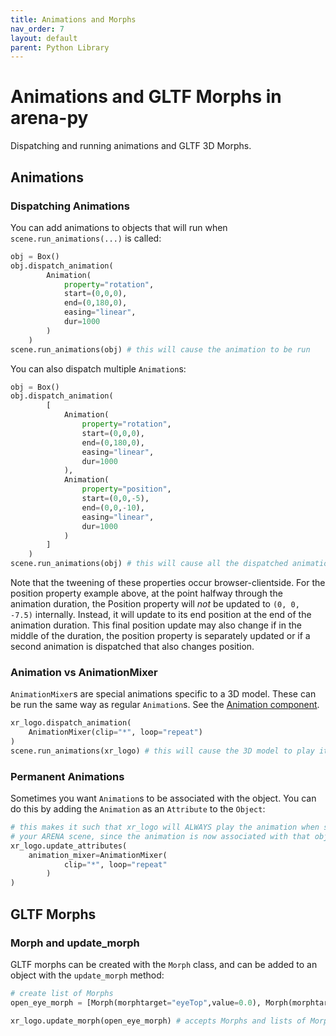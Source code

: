 ```yaml
---
title: Animations and Morphs
nav_order: 7
layout: default
parent: Python Library
---
```


# Animations and GLTF Morphs in arena-py

Dispatching and running animations and GLTF 3D Morphs.

##  Animations

### Dispatching Animations
You can add animations to objects that will run when `scene.run_animations(...)` is called:
```python
obj = Box()
obj.dispatch_animation(
        Animation(
            property="rotation",
            start=(0,0,0),
            end=(0,180,0),
            easing="linear",
            dur=1000
        )
    )
scene.run_animations(obj) # this will cause the animation to be run
```
You can also dispatch multiple `Animation`s:
```python
obj = Box()
obj.dispatch_animation(
        [
            Animation(
                property="rotation",
                start=(0,0,0),
                end=(0,180,0),
                easing="linear",
                dur=1000
            ),
            Animation(
                property="position",
                start=(0,0,-5),
                end=(0,0,-10),
                easing="linear",
                dur=1000
            )
        ]
    )
scene.run_animations(obj) # this will cause all the dispatched animations to be run.

```

Note that the tweening of these properties occur browser-clientside. For the position property example above, at the point halfway through the animation duration, the Position property will *not* be updated to `(0, 0, -7.5)` internally. Instead, it will update to its end position at the end of the animation duration. This final position update may also change if in the middle of the duration, the position property is separately updated or if a second animation is dispatched that also changes position.

### Animation vs AnimationMixer
`AnimationMixer`s are special animations specific to a 3D model. These can be run the same way as regular `Animation`s.
See the [Animation component](https://github.com/n5ro/aframe-extras/tree/master/src/loaders#animation).
```python
xr_logo.dispatch_animation(
    AnimationMixer(clip="*", loop="repeat")
)
scene.run_animations(xr_logo) # this will cause the 3D model to play its animations
```

### Permanent Animations
Sometimes you want `Animation`s to be associated with the object. You can do this by adding the `Animation` as an `Attribute` to the `Object`:
```python
# this makes it such that xr_logo will ALWAYS play the animation when someone joins
# your ARENA scene, since the animation is now associated with that object:
xr_logo.update_attributes(
    animation_mixer=AnimationMixer(
            clip="*", loop="repeat"
        )
)
```

## GLTF Morphs

### Morph and update_morph
GLTF morphs can be created with the `Morph` class, and can be added to an object with the `update_morph` method:
```python
# create list of Morphs
open_eye_morph = [Morph(morphtarget="eyeTop",value=0.0), Morph(morphtarget="eyeBottom",value=0.0)]

xr_logo.update_morph(open_eye_morph) # accepts Morphs and lists of Morph
```
